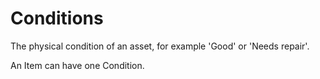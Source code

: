 # Conditions

The physical condition of an asset, for example 'Good' or 'Needs repair'.

An Item can have one Condition.